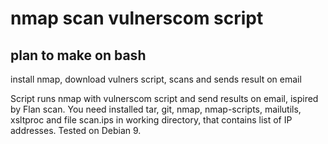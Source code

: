 # nmap scan vulnerscom script

## plan to make on bash
install nmap, download vulners script, scans and sends result on email

Script runs nmap with vulnerscom script and send results on email, ispired by Flan scan. You need installed tar, git, nmap, nmap-scripts, mailutils, xsltproc and file scan.ips in working directory, that contains list of IP addresses. Tested on Debian 9.
